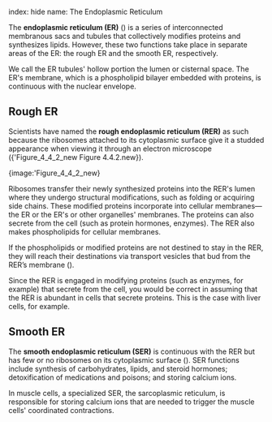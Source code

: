 index: hide
name: The Endoplasmic Reticulum

The  **endoplasmic reticulum (ER)** () is a series of interconnected membranous sacs and tubules that collectively modifies proteins and synthesizes lipids. However, these two functions take place in separate areas of the ER: the rough ER and the smooth ER, respectively.

We call the ER tubules' hollow portion the lumen or cisternal space. The ER's membrane, which is a phospholipid bilayer embedded with proteins, is continuous with the nuclear envelope.

## Rough ER

Scientists have named the  **rough endoplasmic reticulum (RER)** as such because the ribosomes attached to its cytoplasmic surface give it a studded appearance when viewing it through an electron microscope ({'Figure_4_4_2_new Figure 4.4.2.new}).


{image:'Figure_4_4_2_new}
        

Ribosomes transfer their newly synthesized proteins into the RER's lumen where they undergo structural modifications, such as folding or acquiring side chains. These modified proteins incorporate into cellular membranes—the ER or the ER's or other organelles' membranes. The proteins can also secrete from the cell (such as protein hormones, enzymes). The RER also makes phospholipids for cellular membranes.

If the phospholipids or modified proteins are not destined to stay in the RER, they will reach their destinations via transport vesicles that bud from the RER’s membrane ().

Since the RER is engaged in modifying proteins (such as enzymes, for example) that secrete from the cell, you would be correct in assuming that the RER is abundant in cells that secrete proteins. This is the case with liver cells, for example.

## Smooth ER

The  **smooth endoplasmic reticulum (SER)** is continuous with the RER but has few or no ribosomes on its cytoplasmic surface (). SER functions include synthesis of carbohydrates, lipids, and steroid hormones; detoxification of medications and poisons; and storing calcium ions.

In muscle cells, a specialized SER, the sarcoplasmic reticulum, is responsible for storing calcium ions that are needed to trigger the muscle cells' coordinated contractions.
